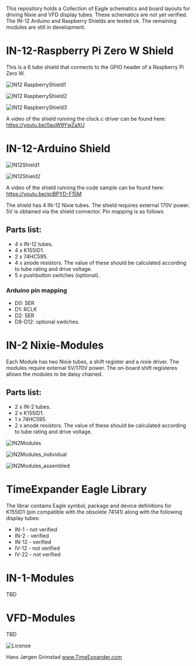 This repository holds a Collection of Eagle schematics and board layouts for driving Nixie and VFD display tubes.
These schematics are not yet verified. The IN-12 Arduino and Raspberry Shields are tested ok. The remaining modules are still in development.

# IN-12-Raspberry Pi Zero W Shield

This is a 6 tube shield that connects to the GPIO header of a Raspberry Pi Zero W. 

![IN12 RaspberryShield1](http://www.timeexpander.com/wordpress/wp-content/uploads/tubes_daylight.jpg)

![IN12 RaspberryShield2](http://www.timeexpander.com/wordpress/wp-content/uploads/shield_back.jpg)

![IN12 RaspberryShield3](http://www.timeexpander.com/wordpress/wp-content/uploads/tubes_front.jpg)

A video of the shield running the clock.c driver can be found here: https://youtu.be/0auW9YwZaXU

# IN-12-Arduino Shield 

![IN12Shield1](http://www.timeexpander.com/wordpress/wp-content/uploads/Nixie2.jpg)

![IN12Shield2](http://www.timeexpander.com/wordpress/wp-content/uploads/Nixie1.jpg)

A video of the shield running the code sample can be found here: https://youtu.be/qcBPYD-F15M

The shield has 4 IN-12 Nixie tubes. The shield requires external 170V power. 5V is obtained via the shield connector. Pin mapping is as follows

## Parts list:

- 4 x IN-12 tubes.
- 4 x K155ID1.
- 2 x 74HC595.
- 4 x anode resistors. The value of these should be calculated according to tube rating and drive voltage.
- 5 x pushbutton switches (optional).  

### Arduino pin mapping
- D0: SER
- D1: RCLK
- D2: SER
- D8-D12: optional switches.  


# IN-2 Nixie-Modules
Each Module has two Nixie tubes, a shift register and a nixie driver. The modules require external 5V/170V power. The on-board shift registeres allows the modules to be daisy chained.  

## Parts list:
- 2 x IN-2 tubes.
- 2 x K155ID1.
- 1 x 74HC595.
- 2 x anode resistors. The value of these should be calculated according to tube rating and drive voltage.  

![IN2Modules](http://www.timeexpander.com/wordpress/wp-content/uploads/in2-modules-running.jpg)

![IN2Modules_individual](http://www.timeexpander.com/wordpress/wp-content/uploads/in2-modules2.jpg)

![IN2Modules_assembled](http://www.timeexpander.com/wordpress/wp-content/uploads/in2-modules-assembled.jpg)

# TimeExpander Eagle Library
The librar contains Eagle symbol, package and device definitions for K155ID1 (pin compatible with the obsolete 74141) along with the following display tubes:  
- IN-1 - not verified
- IN-2 - verified
- IN-12 - verified
- IV-12 - not verified
- IV-22 - not verified

# IN-1-Modules
TBD

# VFD-Modules
TBD

![License](http://mirrors.creativecommons.org/presskit/buttons/88x31/png/by-nc-sa.png)

Hans Jørgen Grimstad
www.TimeExpander.com
